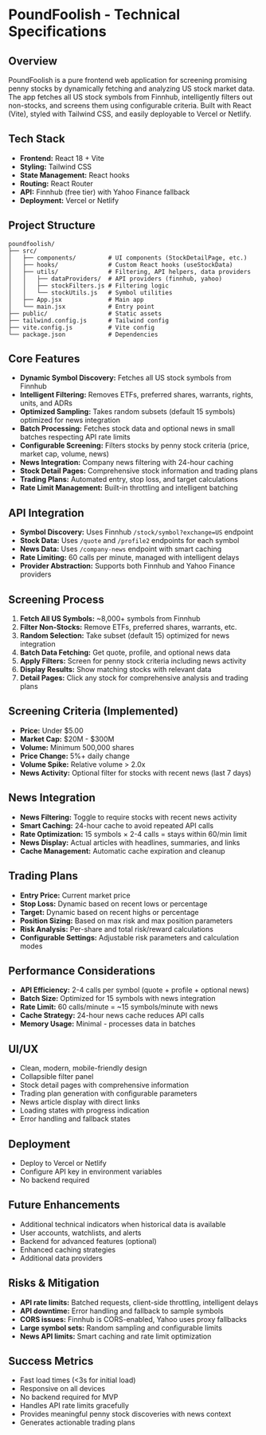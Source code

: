 # PoundFoolish - Technical Specifications

## Overview
PoundFoolish is a pure frontend web application for screening promising penny stocks by dynamically fetching and analyzing US stock market data. The app fetches all US stock symbols from Finnhub, intelligently filters out non-stocks, and screens them using configurable criteria. Built with React (Vite), styled with Tailwind CSS, and easily deployable to Vercel or Netlify.

## Tech Stack
- **Frontend:** React 18 + Vite
- **Styling:** Tailwind CSS
- **State Management:** React hooks
- **Routing:** React Router
- **API:** Finnhub (free tier) with Yahoo Finance fallback
- **Deployment:** Vercel or Netlify

## Project Structure
```
poundfoolish/
├── src/
│   ├── components/         # UI components (StockDetailPage, etc.)
│   ├── hooks/              # Custom React hooks (useStockData)
│   ├── utils/              # Filtering, API helpers, data providers
│   │   ├── dataProviders/  # API providers (finnhub, yahoo)
│   │   ├── stockFilters.js # Filtering logic
│   │   └── stockUtils.js   # Symbol utilities
│   ├── App.jsx             # Main app
│   └── main.jsx            # Entry point
├── public/                 # Static assets
├── tailwind.config.js      # Tailwind config
├── vite.config.js          # Vite config
└── package.json            # Dependencies
```

## Core Features
- **Dynamic Symbol Discovery:** Fetches all US stock symbols from Finnhub
- **Intelligent Filtering:** Removes ETFs, preferred shares, warrants, rights, units, and ADRs
- **Optimized Sampling:** Takes random subsets (default 15 symbols) optimized for news integration
- **Batch Processing:** Fetches stock data and optional news in small batches respecting API rate limits
- **Configurable Screening:** Filters stocks by penny stock criteria (price, market cap, volume, news)
- **News Integration:** Company news filtering with 24-hour caching
- **Stock Detail Pages:** Comprehensive stock information and trading plans
- **Trading Plans:** Automated entry, stop loss, and target calculations
- **Rate Limit Management:** Built-in throttling and intelligent batching

## API Integration
- **Symbol Discovery:** Uses Finnhub `/stock/symbol?exchange=US` endpoint
- **Stock Data:** Uses `/quote` and `/profile2` endpoints for each symbol
- **News Data:** Uses `/company-news` endpoint with smart caching
- **Rate Limiting:** 60 calls per minute, managed with intelligent delays
- **Provider Abstraction:** Supports both Finnhub and Yahoo Finance providers

## Screening Process
1. **Fetch All US Symbols:** ~8,000+ symbols from Finnhub
2. **Filter Non-Stocks:** Remove ETFs, preferred shares, warrants, etc.
3. **Random Selection:** Take subset (default 15) optimized for news integration
4. **Batch Data Fetching:** Get quote, profile, and optional news data
5. **Apply Filters:** Screen for penny stock criteria including news activity
6. **Display Results:** Show matching stocks with relevant data
7. **Detail Pages:** Click any stock for comprehensive analysis and trading plans

## Screening Criteria (Implemented)
- **Price:** Under $5.00
- **Market Cap:** $20M - $300M
- **Volume:** Minimum 500,000 shares
- **Price Change:** 5%+ daily change
- **Volume Spike:** Relative volume > 2.0x
- **News Activity:** Optional filter for stocks with recent news (last 7 days)

## News Integration
- **News Filtering:** Toggle to require stocks with recent news activity
- **Smart Caching:** 24-hour cache to avoid repeated API calls
- **Rate Optimization:** 15 symbols × 2-4 calls = stays within 60/min limit
- **News Display:** Actual articles with headlines, summaries, and links
- **Cache Management:** Automatic cache expiration and cleanup

## Trading Plans
- **Entry Price:** Current market price
- **Stop Loss:** Dynamic based on recent lows or percentage
- **Target:** Dynamic based on recent highs or percentage
- **Position Sizing:** Based on max risk and max position parameters
- **Risk Analysis:** Per-share and total risk/reward calculations
- **Configurable Settings:** Adjustable risk parameters and calculation modes

## Performance Considerations
- **API Efficiency:** 2-4 calls per symbol (quote + profile + optional news)
- **Batch Size:** Optimized for 15 symbols with news integration
- **Rate Limit:** 60 calls/minute = ~15 symbols/minute with news
- **Cache Strategy:** 24-hour news cache reduces API calls
- **Memory Usage:** Minimal - processes data in batches

## UI/UX
- Clean, modern, mobile-friendly design
- Collapsible filter panel
- Stock detail pages with comprehensive information
- Trading plan generation with configurable parameters
- News article display with direct links
- Loading states with progress indication
- Error handling and fallback states

## Deployment
- Deploy to Vercel or Netlify
- Configure API key in environment variables
- No backend required

## Future Enhancements
- Additional technical indicators when historical data is available
- User accounts, watchlists, and alerts
- Backend for advanced features (optional)
- Enhanced caching strategies
- Additional data providers

## Risks & Mitigation
- **API rate limits:** Batched requests, client-side throttling, intelligent delays
- **API downtime:** Error handling and fallback to sample symbols
- **CORS issues:** Finnhub is CORS-enabled, Yahoo uses proxy fallbacks
- **Large symbol sets:** Random sampling and configurable limits
- **News API limits:** Smart caching and rate limit optimization

## Success Metrics
- Fast load times (<3s for initial load)
- Responsive on all devices
- No backend required for MVP
- Handles API rate limits gracefully
- Provides meaningful penny stock discoveries with news context
- Generates actionable trading plans 